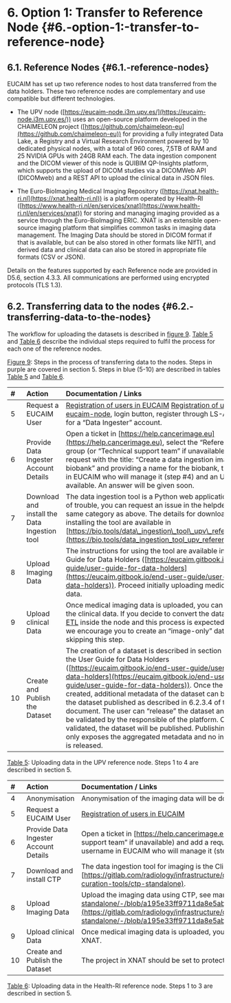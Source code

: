 # 6\. Option 1: Transfer to Reference Node {#6.-option-1:-transfer-to-reference-node}

## 6.1. Reference Nodes {#6.1.-reference-nodes}

EUCAIM has set up two reference nodes to host data transferred from the data holders. These two reference nodes are complementary and use compatible but different technologies.

- The UPV node ([https://eucaim-node.i3m.upv.es/](https://eucaim-node.i3m.upv.es/)) uses an open-source platform developed in the CHAIMELEON project ([https://github.com/chaimeleon-eu](https://github.com/chaimeleon-eu)) for providing a fully integrated Data Lake, a Registry and a Virtual Research Environment powered by 10 dedicated physical nodes, with a total of 960 cores, 7,5TB of RAM and 25 NVIDIA GPUs with 24GB RAM each. The data ingestion component and the DICOM viewer of this node is QUIBIM QP-Insights platform, which supports the upload of DICOM studies via a DICOMWeb API (DICOMweb) and a REST API to upload the clinical data in JSON files.

- The Euro-BioImaging Medical Imaging Repository ([https://xnat.health-ri.nl](https://xnat.health-ri.nl)) is a platform operated by Health-RI ([https://www.health-ri.nl/en/services/xnat](https://www.health-ri.nl/en/services/xnat)) for storing and managing imaging provided as a service through the Euro-BioImaging ERIC. XNAT is an extensible open-source imaging platform that simplifies common tasks in imaging data management. The Imaging Data should be stored in DICOM format if that is available, but can be also stored in other formats like NIfTI, and derived data and clinical data can also be stored in appropriate file formats (CSV or JSON).

Details on the features supported by each Reference node are provided in D5.6, section 4.3.3. All communications are performed using encrypted protocols (TLS 1.3).

## 6.2. Transferring data to the nodes {#6.2.-transferring-data-to-the-nodes}

The workflow for uploading the datasets is described in [figure 9](#fig_dataing1). [Table 5](#tab_6REFUPV) and [Table 6](#tab_6REFHRI) describe the individual steps required to fulfil the process for each one of the reference nodes.

[Figure 9](#figur_dataing1): Steps in the process of transferring data to the nodes. Steps in purple are covered in section 5\. Steps in blue (5-10) are described in tables [Table 5](#tab_6REFUPV) and [Table 6](#tab_6REFHRI).

| \# | Action | Documentation / Links |
| :---- | :---- | :---- |
| 5 | Request a EUCAIM User | [Registration of users in EUCAIM](https://drive.google.com/file/d/1EsFYxbzqpyYKggyeKrKKw3FkVecDby8P/view) [Registration of users in eucaim-node](https://eucaim-node.i3m.upv.es/dataset-service/datasets?invalidated=false), login button, register through LS-AAI and ask for a “Data Ingester” account. |
| 6 | Provide Data Ingester Account Details | Open a ticket in [https://help.cancerimage.eu](https://help.cancerimage.eu), select the “Reference nodes” group (or “Technical support team” if unavailable) and add a request with the title: “Create a data ingestion imaging biobank” and providing a name for the biobank, the username in EUCAIM who will manage it (step \#4) and an URL if available. An answer will be given soon.  |
| 7 | Download and install the Data Ingestion tool | The data ingestion tool is a Python web applications. In case of trouble, you can request an issue in the helpdesk in the same category as above. The details for downloading and installing the tool are available in [https://bio.tools/data\_ingestion\_tool\_upv\_reference\_node](https://bio.tools/data_ingestion_tool_upv_reference_node) . |
| 8 | Upload Imaging Data  | The instructions for using the tool are available in the User Guide for Data Holders ([https://eucaim.gitbook.io/end-user-guide/user-guide-for-data-holders](https://eucaim.gitbook.io/end-user-guide/user-guide-for-data-holders)). Proceed initially uploading medical imaging data. |
| 9 | Upload clinical Data  | Once medical imaging data is uploaded, you can proceed with the clinical data. If you decide to convert the data through the [ETL](https://www.google.com/url?q=https://bio.tools/eetl_toolset&sa=D&source=docs&ust=1746522946004469&usg=AOvVaw03nEW7Q5sOpFaDNIZA6ogQ) inside the node and this process is expected to be long, we encourage you to create an “image-only” dataset by skipping this step.  |
| 10 | Create and Publish the Dataset | The creation of a dataset is described in section 6.2.2.3  of the the User Guide for Data Holders ([https://eucaim.gitbook.io/end-user-guide/user-guide-for-data-holders](https://eucaim.gitbook.io/end-user-guide/user-guide-for-data-holders)). Once the dataset is created, additional metadata of the dataset can be added and the dataset published as described in 6.2.3.4 of the same document.  The user can “release” the dataset and then it will be validated by the responsible of the platform. Once it is validated, the dataset will be published. Publishing a dataset only exposes the aggregated metadata and no individual data is released. |

[Table 5](#table_6REFUPV): Uploading data in the UPV reference node. Steps 1 to 4 are described in section 5\.

| \# | Action | Documentation / Links |
| :---- | :---- | :---- |
| 4 | Anonymisation | Anonymisation of the imaging data will be done step 7 during sending.   |
| 5 | Request a EUCAIM User | [Registration of users in EUCAIM](https://drive.google.com/file/d/1EsFYxbzqpyYKggyeKrKKw3FkVecDby8P/view) |
| 6 | Provide Data Ingester Account Details | Open a ticket in [https://help.cancerimage.eu](https://help.cancerimage.eu), select the “Reference nodes” group (or “Technical support team” if unavailable) and add a request with the title: “Create XNAT project” and providing the name of the project, the username in EUCAIM who will manage it (step \#4) and an URL if available. An answer will be given soon.  |
| 7 | Download and install CTP | The data ingestion tool for imaging is the Clinical Trial Processor (CTP). The standalone version can be downloaded here: [https://gitlab.com/radiology/infrastructure/data-curation-tools/ctp-standalone](https://gitlab.com/radiology/infrastructure/data-curation-tools/ctp-standalone).  |
| 8 | Upload Imaging Data  | Upload the imaging data using CTP, see manual here: [https://gitlab.com/radiology/infrastructure/data-curation-tools/ctp-standalone/-/blob/a195e33ff9711da8e5abefc8285c443b40b8502a/Manuals/EUCAIM%20XNAT%20Central%20Repository.pdf](https://gitlab.com/radiology/infrastructure/data-curation-tools/ctp-standalone/-/blob/a195e33ff9711da8e5abefc8285c443b40b8502a/Manuals/EUCAIM%20XNAT%20Central%20Repository.pdf)  |
| 9 | Upload clinical Data  | Once medical imaging data is uploaded, you can proceed with the clinical data. [XNATpy](https://xnat.readthedocs.io/en/latest/) can be used to upload the CSV or JSON to XNAT.  |
| 10 | Create and Publish the Dataset | The project in XNAT should be set to protected (or public) to make the metadata visible.  |

[Table 6](#table_6REFHRI): Uploading data in the Health-RI reference node. Steps 1 to 3 are described in section 5\.
